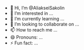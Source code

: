 - 👋 Hi, I’m @AliakseiSakolin
- 👀 I’m interested in ...
- 🌱 I’m currently learning ...
- 💞️ I’m looking to collaborate on ...
- 📫 How to reach me ...
- 😄 Pronouns: ...
- ⚡ Fun fact: ...

<!---
AliakseiSakolin/AliakseiSakolin is a ✨ special ✨ repository because its `README.md` (this file) appears on your GitHub profile.
You can click the Preview link to take a look at your changes.
--->

